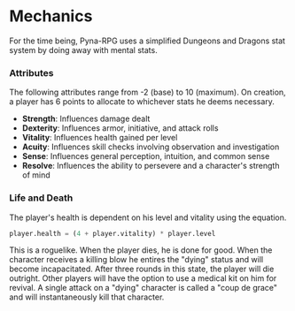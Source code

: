 # Mechanics
For the time being, Pyna-RPG uses a simplified Dungeons and Dragons stat system by doing away with mental stats.

### Attributes
The following attributes range from -2 (base) to 10 (maximum). On creation, a player has 6 points to allocate to whichever stats he deems necessary.

* **Strength**: Influences damage dealt
* **Dexterity**: Influences armor, initiative, and attack rolls
* **Vitality**: Influences health gained per level 
* **Acuity**: Influences skill checks involving observation and investigation
* **Sense**: Influences general perception, intuition, and common sense
* **Resolve**: Influences the ability to persevere and a character's strength of mind

### Life and Death

The player's health is dependent on his level and vitality using the equation.

```python
player.health = (4 + player.vitality) * player.level
```

This is a roguelike. When the player dies, he is done for good. When the character receives a killing blow he entires the "dying" status and will become incapacitated. After three rounds in this state, the player will die outright. Other players will have the option to use a medical kit on him for revival. A single attack on a "dying" character is called a "coup de grace" and will instantaneously kill that character.
